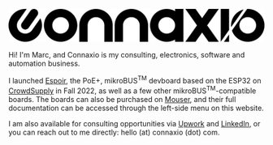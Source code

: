 <center>

![Connaxio_logo](./connaxio_logo_black_2294x300.png)

</center>

Hi! I'm Marc, and Connaxio is my consulting, electronics, software and automation business.

I launched [Espoir](/espoir/hardware/), the PoE+, mikroBUS<sup>TM</sup> devboard based on the ESP32 on [CrowdSupply](https://www.crowdsupply.com/connaxio/espoir) in Fall 2022, as well as a few other mikroBUS<sup>TM</sup>-compatible boards. The boards can also be purchased on [Mouser](https://www.mouser.com/manufacturer/connaxio/), and their full documentation can be accessed through the left-side menu on this website.

I am also available for consulting opportunities via [Upwork](https://www.upwork.com/freelancers/~01d8726c56a944281c) and [LinkedIn](https://www.linkedin.com/in/marc-antoine-lalonde-86390b123), or you can reach out to me directly: hello (at) connaxio (dot) com.
